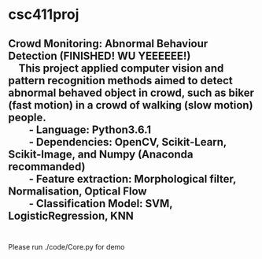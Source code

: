csc411proj
===  
Crowd Monitoring: Abnormal Behaviour Detection (FINISHED! WU YEEEEEE!)  
&emsp;This project applied computer vision and pattern recognition methods aimed to detect abnormal behaved object in crowd, such as biker (fast motion) in a crowd of walking (slow motion) people.  
&emsp;&emsp;- Language: Python3.6.1  
&emsp;&emsp;- Dependencies: OpenCV, Scikit-Learn, Scikit-Image, and Numpy (Anaconda recommanded)  
&emsp;&emsp;- Feature extraction: Morphological filter, Normalisation, Optical Flow  
&emsp;&emsp;- Classification Model: SVM, LogisticRegression, KNN  
<br>
---
Please run ./code/Core.py for demo
